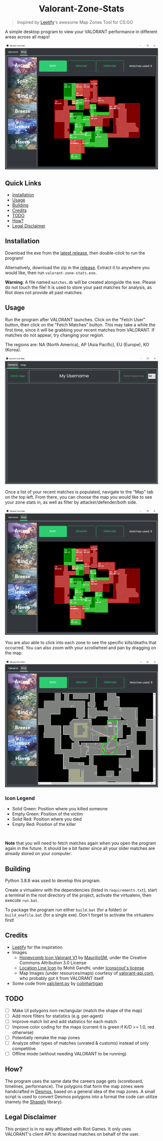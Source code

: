 <h1 align="center">
  <br>
  <img src="resources/ui/favicon.ico" alt="" width="128">
  <br>
  Valorant-Zone-Stats
  <br>
</h1>

> Inspired by [Leetify](https://leetify.com)'s awesome Map Zones Tool for CS:GO

A simple desktop program to view your VALORANT performance in different areas across all maps!

![map page](resources/images/map.png)

## Quick Links
- [Installation](#installation)
- [Usage](#usage)
- [Building](#building)
- [Credits](#credits)
- [TODO](#todo)
- [How?](#how)
- [Legal Disclaimer](#legal-disclaimer)

## Installation
Download the exe from the [latest release](https://github.com/LouisAsanaka/valorant-zone-stats/releases), then 
double-click to run the program!

Alternatively, download the zip in the [release]((https://github.com/LouisAsanaka/valorant-zone-stats/releases)).
Extract it to anywhere you would like, then run 
`valorant-zone-stats.exe`. 

**Warning**: A file named `matches.db` will be created alongside the exe. Please do not touch the file! It is used to
store your past matches for analysis, as Riot does not provide all past matches.
  
## Usage
Run the program after VALORANT launches. Click on the "Fetch User" button, then click on the "Fetch Matches" button.
This may take a while the first time, since it will be grabbing your recent matches from VALORANT. If matches do not
appear, try changing your region. 

The regions are: NA (North America), AP (Asia Pacific), EU (Europe), KO (Korea).

![home page](resources/images/home.png)

Once a list of your recent matches is populated, navigate to the "Map" tab on the top left. From there, you can choose
the map you would like to see your zone stats in, as well as filter by attacker/defender/both side.

![map page](resources/images/map.png)

You are also able to click into each zone to see the specific kills/deaths that occurred. You can also zoom with your
scrollwheel and pan by dragging on the map.

![zone kills](resources/images/zone_kills.png)

### Icon Legend
- Solid Green: Position where you killed someone
- Empty Green: Position of the victim
- Solid Red: Position where you died
- Empty Red: Position of the killer
<br>

**Note** that you will need to fetch matches again when you open the program again in the future. It should be a bit faster
since all your older matches are already stored on your computer.

## Building
Python 3.8.8 was used to develop this program.

Create a virtualenv with the dependencies (listed in `requirements.txt`), start a terminal in the root directory of the
project, activate the virtualenv, then execute `run.bat`.

To package the program run either `build.bat` (for a folder) or `build_onefile.bat` (for a single exe). Don't forget to
activate the virtualenv first!

## Credits
- [Leetify](https://leetify.com) for the inspiration
- Images
    - [Honeycomb Icon Valorant V1](https://www.deviantart.com/mauriliosm/art/Honeycomb-Icon-Valorant-V1-862209442) by 
      [MaurilioSM](https://www.deviantart.com/mauriliosm), under the Creative Commons Attribution 3.0 License
    - [Location Line Icon](https://iconscout.com/icon/location-pin-marker-destination-place-gps-hotel-9) by Mohit Gandhi,
      under [Iconscout's license](https://iconscout.com/licenses#iconscout)
    - Map Images (under resources/maps) courtesy of [valorant-api.com](https://valorant-api.com/), who probably got it
      from VALORANT itself
- Some code from [valclient.py](https://github.com/colinhartigan/valclient.py) by 
  [colinhartigan](https://github.com/colinhartigan)
      
## TODO
- [ ] Make UI polygons non-rectangular (match the shape of the map)
- [ ] Add more filters for statistics (e.g. per-agent)
- [ ] Improve match list and add statistics for each match
- [ ] Improve color coding for the maps (current it is green if K/D >= 1.0, red otherwise)
- [ ] Potentially remake the map zones
- [ ] Analyze other types of matches (unrated & customs) instead of only competitive
- [ ] Offline mode (without needing VALORANT to be running)

## How?
The program uses the same data the careers page gets (scoreboard, timelines, performance). The polygons that form the
map zones were handcrafted in [Desmos](https://desmos.com), based on a general idea of the map zones. A small script is
used to convert Desmos polygons into a format the code can utilize (namely the 
[Shapely](https://shapely.readthedocs.io/en/stable/) library).
      
## Legal Disclaimer
This project is in no way affiliated with Riot Games. It only uses VALORANT's client API to download matches on behalf
of the user.